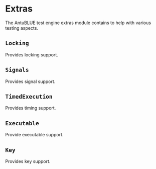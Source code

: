# Extras

The AntuBLUE test engine extras module contains to help with various testing aspects.

## `Locking`

Provides locking support.

## `Signals`

Provides signal support.

## `TimedExecution`

Provides timing support.

## `Executable`

Provide executable support.

## `Key`

Provides key support.